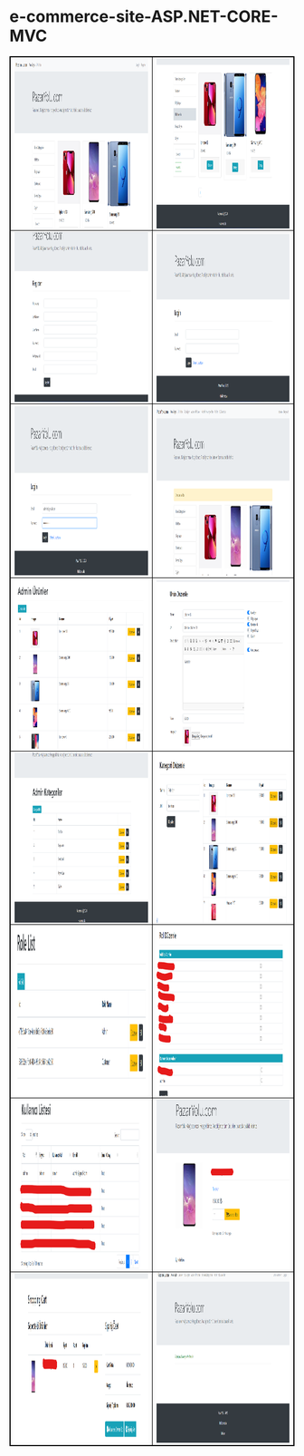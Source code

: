 # e-commerce-site-ASP.NET-CORE-MVC
<style>
  table {
    border-collapse: collapse;
    width: 100%;
  }

  table, th, td {
    border: 1px solid black;
  }

  img {
    width: 300px;
    height: 300px;
    display: block;
    margin: auto;
  }
</style>
<table>
    <tr>
      <td>
          <img src="site-pictures/1.png" witdh="300" height="300">        
      </td>
      <td>
          <img src="site-pictures/2.png" witdh="300" height="300">
      </td>
    </tr>
    <tr>
      <td>
          <img src="site-pictures/3.png" witdh="300" height="300">        
      </td>
      <td>
          <img src="site-pictures/4.png" witdh="300" height="300">
      </td>
    </tr>
    <tr>
      <td>
          <img src="site-pictures/5.png" witdh="300" height="300">        
      </td>
      <td>
          <img src="site-pictures/6.png" witdh="300" height="300">
      </td>
    </tr>
    <tr>
      <td>
          <img src="site-pictures/7.png" witdh="300" height="300">        
      </td>
      <td>
          <img src="site-pictures/8.png" witdh="300" height="300">
      </td>
    </tr>
    <tr>
      <td>
          <img src="site-pictures/9.png" witdh="300" height="300">        
      </td>
      <td>
          <img src="site-pictures/10.png" witdh="300" height="300">
      </td>
    </tr>
    <tr>
      <td>
          <img src="site-pictures/11.png" witdh="300" height="300">        
      </td>
      <td>
          <img src="site-pictures/12.png" witdh="300" height="300">
      </td>
    </tr>
    <tr>
      <td>
          <img src="site-pictures/13.png" witdh="300" height="300">        
      </td>
      <td>
          <img src="site-pictures/14.png" witdh="300" height="300">
      </td>
    </tr>
    <tr>
      <td>
          <img src="site-pictures/15.png" witdh="300" height="300">        
      </td>
      <td>
          <img src="site-pictures/16.png" witdh="300" height="300">
      </td>
    </tr>
</table>
